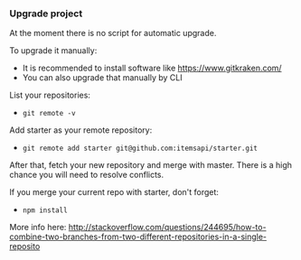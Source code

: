 ### Upgrade project

At the moment there is no script for automatic upgrade.

To upgrade it manually: 
- It is recommended to install software like https://www.gitkraken.com/
- You can also upgrade that manually by CLI

List your repositories:
- `git remote -v`

Add starter as your remote repository:
- `git remote add starter git@github.com:itemsapi/starter.git`

After that, fetch your new repository and merge with master. There is a high chance you will need to resolve conflicts.

If you merge your current repo with starter, don't forget:
- `npm install`

More info here:
http://stackoverflow.com/questions/244695/how-to-combine-two-branches-from-two-different-repositories-in-a-single-reposito
